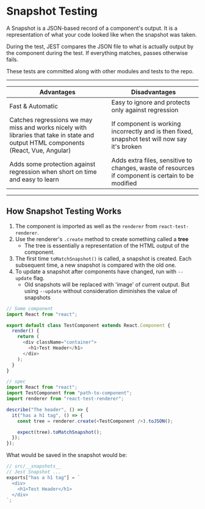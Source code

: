# Snapshot Testing

A Snapshot is a JSON-based record of a component's output. It is a representation of what your code looked like when the snapshot was taken.

During the test, JEST compares the JSON file to what is actually output by the component during the test. If everything matches, passes otherwise fails.

These tests are committed along with other modules and tests to the repo.

---

| Advantages                                                                                                                          | Disadvantages                                                                                     |
| ----------------------------------------------------------------------------------------------------------------------------------- | ------------------------------------------------------------------------------------------------- |
| Fast & Automatic                                                                                                                    | Easy to ignore and protects only against regression                                               |
| Catches regressions we may miss and works nicely with libraries that take in state and output HTML components (React, Vue, Angular) | If component is working incorrectly and is then fixed, snapshot test will now say it's broken     |
| Adds some protection against regression when short on time and easy to learn                                                        | Adds extra files, sensitive to changes, waste of resources if component is certain to be modified |

---

## How Snapshot Testing Works

1. The component is imported as well as the `renderer` from `react-test-renderer`.
1. Use the renderer's `.create` method to create something called a **tree**
   - The tree is essentially a representation of the HTML output of the component.
1. The first time `toMatchSnapshot()` is called, a snapshot is created. Each subsequent time, a new snapshot is compared with the old one.
1. To update a snapshot after components have changed, run with `--update` flag.
   - Old snapshots will be replaced with 'image' of current output. But using `--update` without consideration diminishes the value of snapshots

```javascript
// Some component
import React from "react";

export default class TestComponent extends React.Component {
  render() {
    return (
      <div className="container">
        <h1>Test Header</h1>
      </div>
    );
  }
}

// spec
import React from "react";
import TestComponent from "path-to-component";
import renderer from "react-test-renderer";

describe("The header", () => {
  it("has a h1 tag", () => {
    const tree = renderer.create(<TestComponent />).toJSON();

    expect(tree).toMatchSnapshot();
  });
});
```

What would be saved in the snapshot would be:

```javascript
// src/__snapshots__
// Jest Snapshot ...
exports["has a h1 tag"] = `
  <div>
    <h1>Test Header</h1>
  </div>
`;
```
